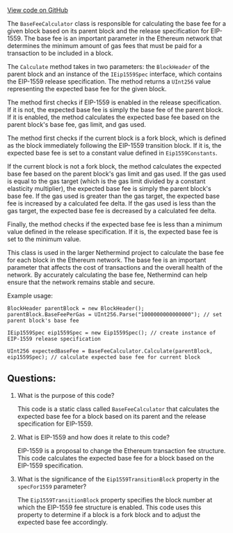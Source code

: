 [View code on GitHub](https://github.com/NethermindEth/nethermind/src/Nethermind/Nethermind.Core/BaseFeeCalculator.cs)

The `BaseFeeCalculator` class is responsible for calculating the base fee for a given block based on its parent block and the release specification for EIP-1559. The base fee is an important parameter in the Ethereum network that determines the minimum amount of gas fees that must be paid for a transaction to be included in a block. 

The `Calculate` method takes in two parameters: the `BlockHeader` of the parent block and an instance of the `IEip1559Spec` interface, which contains the EIP-1559 release specification. The method returns a `UInt256` value representing the expected base fee for the given block.

The method first checks if EIP-1559 is enabled in the release specification. If it is not, the expected base fee is simply the base fee of the parent block. If it is enabled, the method calculates the expected base fee based on the parent block's base fee, gas limit, and gas used.

The method first checks if the current block is a fork block, which is defined as the block immediately following the EIP-1559 transition block. If it is, the expected base fee is set to a constant value defined in `Eip1559Constants`. 

If the current block is not a fork block, the method calculates the expected base fee based on the parent block's gas limit and gas used. If the gas used is equal to the gas target (which is the gas limit divided by a constant elasticity multiplier), the expected base fee is simply the parent block's base fee. If the gas used is greater than the gas target, the expected base fee is increased by a calculated fee delta. If the gas used is less than the gas target, the expected base fee is decreased by a calculated fee delta. 

Finally, the method checks if the expected base fee is less than a minimum value defined in the release specification. If it is, the expected base fee is set to the minimum value.

This class is used in the larger Nethermind project to calculate the base fee for each block in the Ethereum network. The base fee is an important parameter that affects the cost of transactions and the overall health of the network. By accurately calculating the base fee, Nethermind can help ensure that the network remains stable and secure. 

Example usage:

```
BlockHeader parentBlock = new BlockHeader();
parentBlock.BaseFeePerGas = UInt256.Parse("1000000000000000"); // set parent block's base fee

IEip1559Spec eip1559Spec = new Eip1559Spec(); // create instance of EIP-1559 release specification

UInt256 expectedBaseFee = BaseFeeCalculator.Calculate(parentBlock, eip1559Spec); // calculate expected base fee for current block
```
## Questions: 
 1. What is the purpose of this code?
    
    This code is a static class called `BaseFeeCalculator` that calculates the expected base fee for a block based on its parent and the release specification for EIP-1559.

2. What is EIP-1559 and how does it relate to this code?
    
    EIP-1559 is a proposal to change the Ethereum transaction fee structure. This code calculates the expected base fee for a block based on the EIP-1559 specification.

3. What is the significance of the `Eip1559TransitionBlock` property in the `specFor1559` parameter?
    
    The `Eip1559TransitionBlock` property specifies the block number at which the EIP-1559 fee structure is enabled. This code uses this property to determine if a block is a fork block and to adjust the expected base fee accordingly.